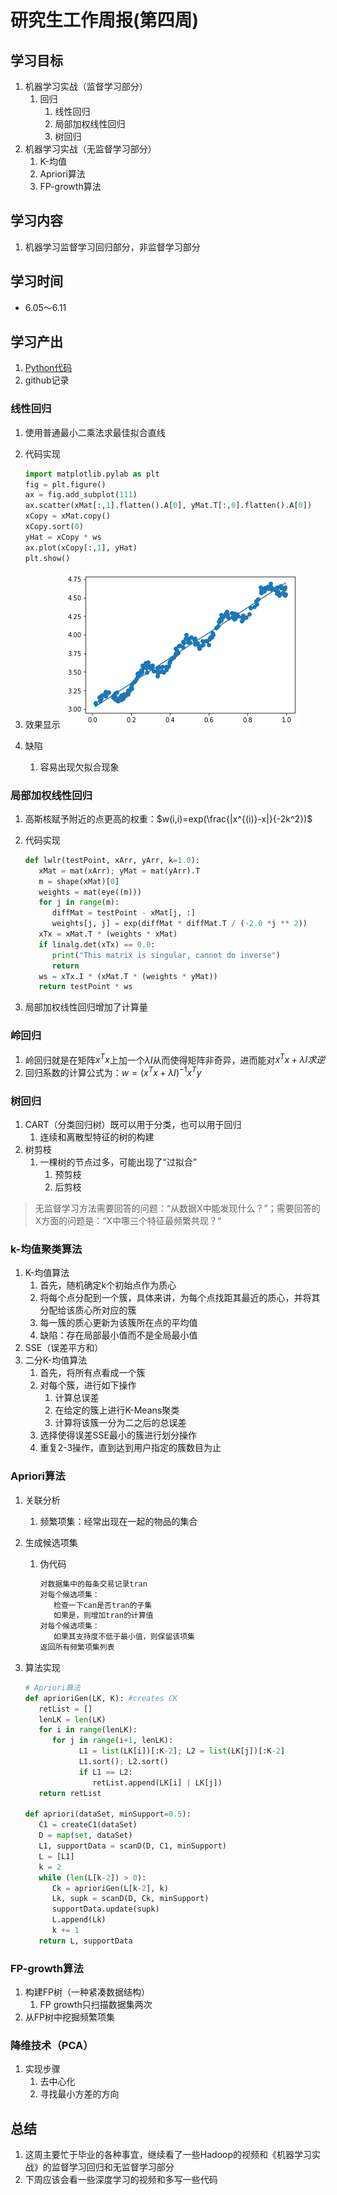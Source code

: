 # 研究生工作周报(第四周)

## 学习目标

1. 机器学习实战（监督学习部分）
   1. 回归
      1. 线性回归
      2. 局部加权线性回归
      3. 树回归
2. 机器学习实战（无监督学习部分）
   1. K-均值
   2. Apriori算法
   3. FP-growth算法

## 学习内容

1. 机器学习监督学习回归部分，非监督学习部分

## 学习时间

* 6.05～6.11

## 学习产出

1. [Python代码](./code/)
2. github记录

### 线性回归

1. 使用普通最小二乘法求最佳拟合直线
2. 代码实现

   ```python
   import matplotlib.pylab as plt
   fig = plt.figure()
   ax = fig.add_subplot(111)
   ax.scatter(xMat[:,1].flatten().A[0], yMat.T[:,0].flatten().A[0])
   xCopy = xMat.copy()
   xCopy.sort(0)
   yHat = xCopy * ws
   ax.plot(xCopy[:,1], yHat)
   plt.show()
   ```

3. 效果显示
   ![avator](resource/1.png)
4. 缺陷
   1. 容易出现欠拟合现象

### 局部加权线性回归

1. 高斯核赋予附近的点更高的权重：$w(i,i)=exp(\frac{|x^{(i)}-x|}{-2k^2})$
2. 代码实现

   ```python
   def lwlr(testPoint, xArr, yArr, k=1.0):
      xMat = mat(xArr); yMat = mat(yArr).T
      m = shape(xMat)[0]
      weights = mat(eye((m)))
      for j in range(m):
         diffMat = testPoint - xMat[j, :]
         weights[j, j] = exp(diffMat * diffMat.T / (-2.0 *j ** 2))
      xTx = xMat.T * (weights * xMat)
      if linalg.det(xTx) == 0.0:
         print("This matrix is singular, cannot do inverse")
         return
      ws = xTx.I * (xMat.T * (weights * yMat))
      return testPoint * ws
   ```

3. 局部加权线性回归增加了计算量

### 岭回归

1. 岭回归就是在矩阵$x^Tx$上加一个$\lambda I$从而使得矩阵非奇异，进而能对$x^Tx+\lambda I求逆$
2. 回归系数的计算公式为：$w=(x^Tx+\lambda I)^{-1}x^Ty$

### 树回归

1. CART（分类回归树）既可以用于分类，也可以用于回归
   1. 连续和离散型特征的树的构建
2. 树剪枝
   1. 一棵树的节点过多，可能出现了“过拟合”
      1. 预剪枝
      2. 后剪枝

> 无监督学习方法需要回答的问题：“从数据X中能发现什么？”；需要回答的X方面的问题是：“X中哪三个特征最频繁共现？“

### k-均值聚类算法

1. K-均值算法
   1. 首先，随机确定k个初始点作为质心
   2. 将每个点分配到一个簇，具体来讲，为每个点找距其最近的质心，并将其分配给该质心所对应的簇
   3. 每一簇的质心更新为该簇所在点的平均值
   4. 缺陷：存在局部最小值而不是全局最小值
2. SSE（误差平方和）
3. 二分K-均值算法
   1. 首先，将所有点看成一个簇
   2. 对每个簇，进行如下操作
      1. 计算总误差
      2. 在给定的簇上进行K-Means聚类
      3. 计算将该簇一分为二之后的总误差
   3. 选择使得误差SSE最小的簇进行划分操作
   4. 重复2-3操作，直到达到用户指定的簇数目为止

### Apriori算法

1. 关联分析
   1. 频繁项集：经常出现在一起的物品的集合
2. 生成候选项集
   1. 伪代码

      ```txt
      对数据集中的每条交易记录tran
      对每个候选项集：
         检查一下can是否tran的子集
         如果是，则增加tran的计算值
      对每个候选项集：
         如果其支持度不低于最小值，则保留该项集
      返回所有频繁项集列表
      ```

3. 算法实现

   ```python
   # Apriori算法
   def aprioriGen(LK, K): #creates CK
      retList = []
      lenLK = len(LK)
      for i in range(lenLK):
         for j in range(i+1, lenLK):
               L1 = list(LK[i])[:K-2]; L2 = list(LK[j])[:K-2]
               L1.sort(); L2.sort()
               if L1 == L2:
                  retList.append(LK[i] | LK[j])
      return retList

   def apriori(dataSet, minSupport=0.5):
      C1 = createC1(dataSet)
      D = map(set, dataSet)
      L1, supportData = scanD(D, C1, minSupport)
      L = [L1]
      k = 2
      while (len(L[k-2]) > 0):
         Ck = aprioriGen(L[k-2], k)
         Lk, supk = scanD(D, Ck, minSupport)
         supportData.update(supk)
         L.append(Lk)
         k += 1
      return L, supportData
   ```

### FP-growth算法

1. 构建FP树（一种紧凑数据结构）
   1. FP growth只扫描数据集两次
2. 从FP树中挖掘频繁项集

### 降维技术（PCA）

1. 实现步骤
   1. 去中心化
   2. 寻找最小方差的方向

## 总结

1. 这周主要忙于毕业的各种事宜，继续看了一些Hadoop的视频和《机器学习实战》的监督学习回归和无监督学习部分
2. 下周应该会看一些深度学习的视频和多写一些代码
